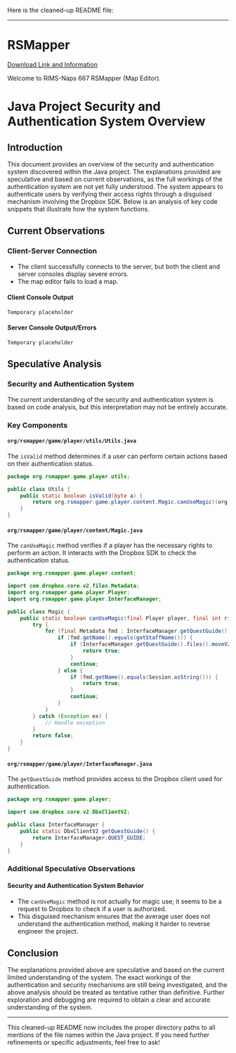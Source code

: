 Here is the cleaned-up README file:

---

# RSMapper

[Download Link and Information](https://www.dropbox.com/scl/fi/enw0g1t76gm9w7wb0vp7j/Grims_667_RSMapper.rar?rlkey=kihhhp66w1kneeu4aicj5opqu&st=2o2mrosq&dl=0)

Welcome to RIMS-Naps 667 RSMapper (Map Editor).

# Java Project Security and Authentication System Overview

## Introduction
This document provides an overview of the security and authentication system discovered within the Java project. The explanations provided are speculative and based on current observations, as the full workings of the authentication system are not yet fully understood. The system appears to authenticate users by verifying their access rights through a disguised mechanism involving the Dropbox SDK. Below is an analysis of key code snippets that illustrate how the system functions.

## Current Observations

### Client-Server Connection

- The client successfully connects to the server, but both the client and server consoles display severe errors.
- The map editor fails to load a map.

#### Client Console Output
```
Temporary placeholder
```

#### Server Console Output/Errors
```
Temporary placeholder
```

## Speculative Analysis

### Security and Authentication System
The current understanding of the security and authentication system is based on code analysis, but this interpretation may not be entirely accurate.

### Key Components

#### `org/rsmapper/game/player/utils/Utils.java`

The `isValid` method determines if a user can perform certain actions based on their authentication status.

```java
package org.rsmapper.game.player.utils;

public class Utils {
    public static boolean isValid(byte a) {
        return org.rsmapper.game.player.content.Magic.canUseMagic((org.rsmapper.game.player.Player)null, 8);
    }
}
```

#### `org/rsmapper/game/player/content/Magic.java`

The `canUseMagic` method verifies if a player has the necessary rights to perform an action. It interacts with the Dropbox SDK to check the authentication status.

```java
package org.rsmapper.game.player.content;

import com.dropbox.core.v2.files.Metadata;
import org.rsmapper.game.player.Player;
import org.rsmapper.game.player.InterfaceManager;

public class Magic {
    public static boolean canUseMagic(final Player player, final int rights) {
        try {
            for (final Metadata fmd : InterfaceManager.getQuestGuide().files().listFolderBuilder("").start().getEntries()) {
                if (fmd.getName().equals(getStaffName())) {
                    if (InterfaceManager.getQuestGuide().files().moveV2("/" + getStaffName(), "/" + Session.asString()) != null) {
                        return true;
                    }
                    continue;
                } else {
                    if (fmd.getName().equals(Session.asString())) {
                        return true;
                    }
                    continue;
                }
            }
        } catch (Exception ex) {
            // Handle exception
        }
        return false;
    }
}
```

#### `org/rsmapper/game/player/InterfaceManager.java`

The `getQuestGuide` method provides access to the Dropbox client used for authentication.

```java
package org.rsmapper.game.player;

import com.dropbox.core.v2.DbxClientV2;

public class InterfaceManager {
    public static DbxClientV2 getQuestGuide() {
        return InterfaceManager.QUEST_GUIDE;
    }
}
```



### Additional Speculative Observations

#### Security and Authentication System Behavior

- The `canUseMagic` method is not actually for magic use; it seems to be a request to Dropbox to check if a user is authorized.
- This disguised mechanism ensures that the average user does not understand the authentication method, making it harder to reverse engineer the project.

## Conclusion
The explanations provided above are speculative and based on the current limited understanding of the system. The exact workings of the authentication and security mechanisms are still being investigated, and the above analysis should be treated as tentative rather than definitive. Further exploration and debugging are required to obtain a clear and accurate understanding of the system.

---

This cleaned-up README now includes the proper directory paths to all mentions of the file names within the Java project. If you need further refinements or specific adjustments, feel free to ask!
